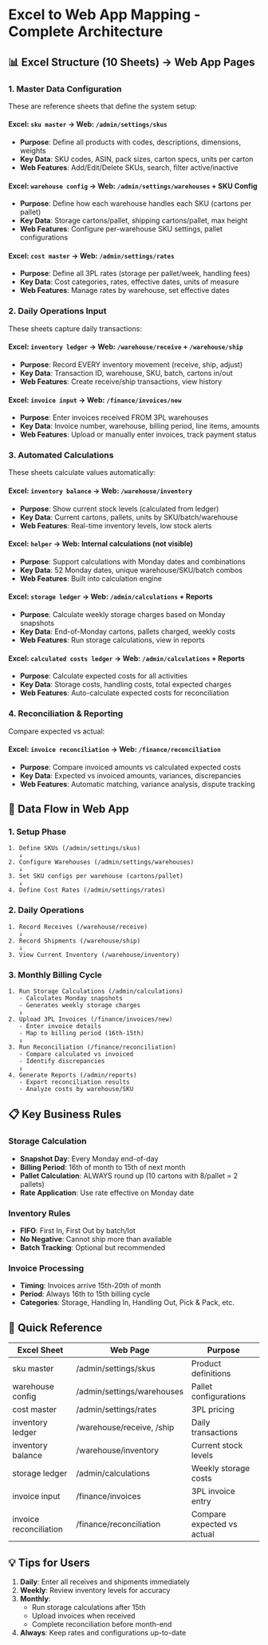 # Excel to Web App Mapping - Complete Architecture

## 📊 Excel Structure (10 Sheets) → Web App Pages

### 1. **Master Data Configuration**
These are reference sheets that define the system setup:

#### Excel: `sku master` → Web: `/admin/settings/skus`
- **Purpose**: Define all products with codes, descriptions, dimensions, weights
- **Key Data**: SKU codes, ASIN, pack sizes, carton specs, units per carton
- **Web Features**: Add/Edit/Delete SKUs, search, filter active/inactive

#### Excel: `warehouse config` → Web: `/admin/settings/warehouses` + SKU Config
- **Purpose**: Define how each warehouse handles each SKU (cartons per pallet)
- **Key Data**: Storage cartons/pallet, shipping cartons/pallet, max height
- **Web Features**: Configure per-warehouse SKU settings, pallet configurations

#### Excel: `cost master` → Web: `/admin/settings/rates` 
- **Purpose**: Define all 3PL rates (storage per pallet/week, handling fees)
- **Key Data**: Cost categories, rates, effective dates, units of measure
- **Web Features**: Manage rates by warehouse, set effective dates

### 2. **Daily Operations Input**
These sheets capture daily transactions:

#### Excel: `inventory ledger` → Web: `/warehouse/receive` + `/warehouse/ship`
- **Purpose**: Record EVERY inventory movement (receive, ship, adjust)
- **Key Data**: Transaction ID, warehouse, SKU, batch, cartons in/out
- **Web Features**: Create receive/ship transactions, view history

#### Excel: `invoice input` → Web: `/finance/invoices/new`
- **Purpose**: Enter invoices received FROM 3PL warehouses
- **Key Data**: Invoice number, warehouse, billing period, line items, amounts
- **Web Features**: Upload or manually enter invoices, track payment status

### 3. **Automated Calculations**
These sheets calculate values automatically:

#### Excel: `inventory balance` → Web: `/warehouse/inventory`
- **Purpose**: Show current stock levels (calculated from ledger)
- **Key Data**: Current cartons, pallets, units by SKU/batch/warehouse
- **Web Features**: Real-time inventory levels, low stock alerts

#### Excel: `helper` → Web: Internal calculations (not visible)
- **Purpose**: Support calculations with Monday dates and combinations
- **Key Data**: 52 Monday dates, unique warehouse/SKU/batch combos
- **Web Features**: Built into calculation engine

#### Excel: `storage ledger` → Web: `/admin/calculations` + Reports
- **Purpose**: Calculate weekly storage charges based on Monday snapshots
- **Key Data**: End-of-Monday cartons, pallets charged, weekly costs
- **Web Features**: Run storage calculations, view in reports

#### Excel: `calculated costs ledger` → Web: `/admin/calculations` + Reports
- **Purpose**: Calculate expected costs for all activities
- **Key Data**: Storage costs, handling costs, total expected charges
- **Web Features**: Auto-calculate expected costs for reconciliation

### 4. **Reconciliation & Reporting**
Compare expected vs actual:

#### Excel: `invoice reconciliation` → Web: `/finance/reconciliation`
- **Purpose**: Compare invoiced amounts vs calculated expected costs
- **Key Data**: Expected vs invoiced amounts, variances, discrepancies
- **Web Features**: Automatic matching, variance analysis, dispute tracking

## 🔄 Data Flow in Web App

### 1. **Setup Phase**
```
1. Define SKUs (/admin/settings/skus)
   ↓
2. Configure Warehouses (/admin/settings/warehouses)
   ↓
3. Set SKU configs per warehouse (cartons/pallet)
   ↓
4. Define Cost Rates (/admin/settings/rates)
```

### 2. **Daily Operations**
```
1. Record Receives (/warehouse/receive)
   ↓
2. Record Shipments (/warehouse/ship)
   ↓
3. View Current Inventory (/warehouse/inventory)
```

### 3. **Monthly Billing Cycle**
```
1. Run Storage Calculations (/admin/calculations)
   - Calculates Monday snapshots
   - Generates weekly storage charges
   ↓
2. Upload 3PL Invoices (/finance/invoices/new)
   - Enter invoice details
   - Map to billing period (16th-15th)
   ↓
3. Run Reconciliation (/finance/reconciliation)
   - Compare calculated vs invoiced
   - Identify discrepancies
   ↓
4. Generate Reports (/admin/reports)
   - Export reconciliation results
   - Analyze costs by warehouse/SKU
```

## 📋 Key Business Rules

### Storage Calculation
- **Snapshot Day**: Every Monday end-of-day
- **Billing Period**: 16th of month to 15th of next month
- **Pallet Calculation**: ALWAYS round up (10 cartons with 8/pallet = 2 pallets)
- **Rate Application**: Use rate effective on Monday date

### Inventory Rules
- **FIFO**: First In, First Out by batch/lot
- **No Negative**: Cannot ship more than available
- **Batch Tracking**: Optional but recommended

### Invoice Processing
- **Timing**: Invoices arrive 15th-20th of month
- **Period**: Always 16th to 15th billing cycle
- **Categories**: Storage, Handling In, Handling Out, Pick & Pack, etc.

## 🎯 Quick Reference

| Excel Sheet | Web Page | Purpose |
|------------|----------|---------|
| sku master | /admin/settings/skus | Product definitions |
| warehouse config | /admin/settings/warehouses | Pallet configurations |
| cost master | /admin/settings/rates | 3PL pricing |
| inventory ledger | /warehouse/receive, /ship | Daily transactions |
| inventory balance | /warehouse/inventory | Current stock levels |
| storage ledger | /admin/calculations | Weekly storage costs |
| invoice input | /finance/invoices | 3PL invoice entry |
| invoice reconciliation | /finance/reconciliation | Compare expected vs actual |

## 💡 Tips for Users

1. **Daily**: Enter all receives and shipments immediately
2. **Weekly**: Review inventory levels for accuracy
3. **Monthly**: 
   - Run storage calculations after 15th
   - Upload invoices when received
   - Complete reconciliation before month-end
4. **Always**: Keep rates and configurations up-to-date